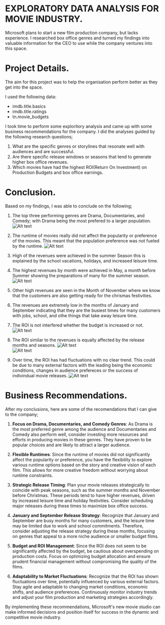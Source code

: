 # EXPLORATORY DATA ANALYSIS FOR MOVIE INDUSTRY.
Microsoft plans to start a new film production company, but lacks experience. I researched box office genres and turned my findings into valuable information for the CEO to use while the company ventures into this space.

# Project Details.
The aim for this project was to help the organisation perform better as they get into the space. 

I used the following data:
* imdb.title.basics
* imdb.title.ratings
* tn.movie_budgets

I took time to perform some exploritory analysis and came up with some business recommendations for the company. 
I did the analyses guided by the following research questions;
1. What are the specific genres or storylines that resonate well with audiences and are successful.
2. Are there specific release windows or seasons that tend to generate higher box office revenues.
3. Which movies have had the highest ROI(Return On Investment) on Production Budgets and box office earnings.

# Conclusion.
Based on my findings, I was able to conclude on the following;

1. The top three performing genres are Drama, Documentaries, and Comedy; with Drama being the most prefered to a larger population.
![Alt text](image.png)

2. The runtime of movies really did not affect the popularity or preference of the movies. This meant that the population preference was not fueled by the runtime.
![Alt text](image-1.png)
3. High of the revenues were achieved in the summer Season this is explained by the school vacations, holidays, and increased leisure time.

4. The highest revenues by month were achieved in May, a month before Summer showing the preparations of many for the summer season.
![Alt text](image-2.png)
5. Other high revenues are seen in the Month of November where we know that the customers are also getting ready for the chrismas festivities. 
6. The revenues are extremely low in the months of January and September indicating that they are the busiest times for many customers with jobs, school, and othe things that take away leisure time.

7. The ROI is not interfered whether the budget is increased or not. 
![Alt text](image-4.png)

8. The ROI similar to the revenues is equally affected by the release months and seasons.
![Alt text](image-3.png)  
![Alt text](image-5.png)
9. Over time, the ROI has had fluctuations with no clear trend. This could be due to many external factors with the leading being the economic conditions, changes in audience prefereces or the success of indivindual movie releases.
![Alt text](image-6.png)

# Business Recommendations.
After my conclusions, here are some of the recomendations that I can give to the company;

1. **Focus on Drama, Documentaries, and Comedy Genres**: As Drama is the most preferred genre among the audience and Documentaries and Comedy also perform well, consider investing more resources and efforts in producing movies in these genres. They have proven to be popular choices and are likely to attract a larger audience.

2. **Flexible Runtimes**: Since the runtime of movies did not significantly affect the popularity or preference, you have the flexibility to explore various runtime options based on the story and creative vision of each film. This allows for more creative freedom without worrying about runtime constraints.

3. **Strategic Release Timing**: Plan your movie releases strategically to coincide with peak seasons, such as the summer months and November before Christmas. These periods tend to have higher revenues, driven by increased leisure time and holiday festivities. Consider scheduling major releases during these times to maximize box office success.

4. **January and September Release Strategy**: Recognize that January and September are busy months for many customers, and the leisure time may be limited due to work and school commitments. Therefore, consider adjusting the release strategy during these months, focusing on genres that appeal to a more niche audience or smaller budget films.

5. **Budget and ROI Management**: Since the ROI does not seem to be significantly affected by the budget, be cautious about overspending on production costs. Focus on optimizing budget allocation and ensure prudent financial management without compromising the quality of the films.

6. **Adaptability to Market Fluctuations**: Recognize that the ROI has shown fluctuations over time, potentially influenced by various external factors. Stay agile and adaptable to changing market conditions, economic shifts, and audience preferences. Continuously monitor industry trends and adjust your film production and marketing strategies accordingly.


By implementing these recommendations, Microsoft's new movie studio can make informed decisions and position itself for success in the dynamic and competitive movie industry.